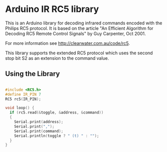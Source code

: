 Arduino IR RC5 library
======================

This is an Arduino library for decoding infrared commands encoded
with the Philips RC5 protocol.  It is based on the article
"An Efficient Algorithm for Decoding RC5 Remote Control Signals"
by Guy Carpenter, Oct 2001.

For more information see http://clearwater.com.au/code/rc5.

This library supports the extended RC5 protocol which uses the second
stop bit S2 as an extension to the command value.

Using the Library
-----------------

```C++

#include <RC5.h>
#define IR_PIN 7
RC5 rc5(IR_PIN);

void loop() {
  if (rc5.read(&toggle, &address, &command))
  {
    Serial.print(address);
    Serial.print(",");
    Serial.print(command);
    Serial.println(toggle ? " (t) " : "");
  }
}

```















